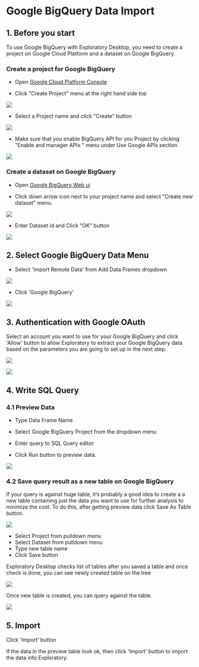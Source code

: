# Google BigQuery Data Import

## 1. Before you start

To use Google BigQuery with Exploratory Desktop, you need to create a project on Google Cloud Platform and a dataset on Google BigQuery.

### Create a project for Google BigQuery

- Open [Google Cloud Platform Console](https://console.cloud.google.com/)

- Click "Create Project" menu at the right hand side top

![](images/create-google-bq-billing-project.png)

- Select a Project name and click "Create" button

![](images/create-google-bq-dialog.png)

- Make sure that you enable BigQuery API for you Project by clicking "Enable and manager APIs " menu under Use Google APIs section

![](images/google-bq-enable-api.png)

### Create a dataset on Google BigQuery

- Open [Google BigQuery Web ui](https://bigquery.cloud.google.com/)

- Click down arrow icon next to your project name and select "Create new dataset" menu.

![](images/google-bq-create-dataset-menu.png)

- Enter Dataset id and Click "OK" button

![](images/google-bq-create-dataset-dialog.png) 

## 2. Select Google BigQuery Data Menu

- Select 'Import Remote Data' from Add Data Frames dropdown

![](images/import-remote-data-menu.png)

- Click 'Google BigQuery'

![](images/google-big-query-menu.png)

## 3. Authentication with Google OAuth

Select an account you want to use for your Google BigQuery and click 'Allow' button to allow Exploratory to extract your Google BigQuery data based on the parameters you are going to set up in the next step.

![](images/google-big-query-oauth.png)

![](images/google-big-query-allow.png)

## 4. Write SQL Query

### 4.1 Preview Data

- Type Data Frame Name

- Select Google BigQuery Project from the dropdown menu

- Enter query to SQL Query editor

- Click Run button to preview data.

![](images/google-big-query-preview.png)

### 4.2 Save query result as a new table on Google BigQuery 

If your query is against huge table, it’s probably a good idea to create a a new table containing just the data you want to use for further analysis to minimize the cost. To do this, after getting preview data click Save As Table button.

![](images/google-big-query-saveas-dialog.png)

- Select Project from pulldown menu
- Select Dataset from pulldown menu
- Type new table name 
- Click Save button
 
Exploratory Desktop checks list of tables after you saved a table and once check is done, you can see newly created table on the tree

![](images/google-big-query-tree-refresh-after.png)

Once new table is created, you can query against the table.

![](images/google-big-query-after-saveas.png)


## 5. Import

Click 'Import' button

If the data in the preview table look ok, then click 'Import' button to import the data into Exploratory.
